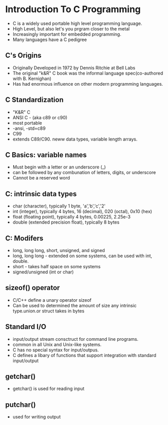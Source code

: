 # Introduction To C Programming 
- C is a widely used portable high level programming language.
- High Level, but also let's you prgram closer to the metal
- Increasingly important for embedded programming.
- Many languages have a C pedigree

## C's Origins
- Originally Developed in 1972 by Dennis Ritchie at Bell Labs
- The original "k&R" C book was the informal language spec(co-authored with B. Kernighan)
- Has had enormous influence on other modern programming languages.

## C Standardization
- "K&R" C
- ANSI C - (aka c89 or c90)
- most portable
- -ansi, -std=c89
- C99
- extends C89/C90. neww data types, variable length arrays.

## C Basics: variable names
- Must begin with a letter or an underscore (_)
- can be followed by any combunation of letters, digits, or underscore
- Cannot be a reserved word

## C: intrinsic data types
- char (character), typically 1 byte, 'a','b','c','2'
- int (integer), typically 4 bytes, 16 (decimal), 020 (octal), 0x10 (hex)
- float (floating point), typically 4 bytes, 0.00225, 2.25e-3
- double (extended precision float), typically 8 bytes

## C: Modifers
- long, long long, short, unsigned, and signed
- long, long long - extended on some systems, can be used with int, double.
- short - takes half space on some systems
- signed/unsigned (int or char)

## sizeof() operator
- C/C++ define a unary operator sizeof
- Can be used to determined the amount of size any intrinsic type.union.or struct takes in bytes

## Standard I/O
- input/output stream consctruct for command line programs.
- common in all Unix and Unix-like systems.
- C has no special syntax for input/outpus.
- C defines a libary of functions that support integration with standard input/output

## getchar()
 - getchar() is used for reading input

## putchar()
- used for writing output
